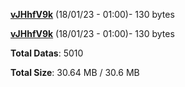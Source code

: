 [**vJHhfV9k**](/data/vJHhfV9k.txt) (18/01/23 - 01:00)- 130 bytes

[**vJHhfV9k**](/data/vJHhfV9k.txt) (18/01/23 - 01:00)- 130 bytes

**Total Datas**: 5010

**Total Size**: 30.64 MB / 30.6 MB